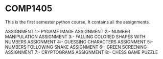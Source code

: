 # COMP1405
This is the first semester python course, It contains all the assignments.

ASSIGNMENT 1:-  PYGAME IMAGE
ASSIGNMENT 2:-  NUMBER MANIPULATION
ASSIGNMENT 3:-  FALLING COLORED SHAPES WITH NUMBERS
ASSIGNMENT 4:-  GUESSING CHARACTERS
ASSIGNMENT 5:-  NUMBERS FOLLOWING SNAKE
ASSIGNMENT 6:-  GREEN SCREENING
ASSIGNMENT 7:-  CRYPTOGRAMS
ASSIGNMENT 8:-  CHESS GAME PUZZLE
